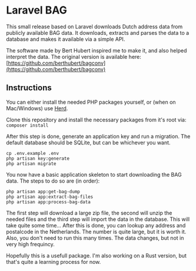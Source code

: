 # Laravel BAG

This small release based on Laravel downloads Dutch address data from publicly available BAG data. It downloads, extracts and parses the data to a database and makes it available via a simple API.

The software made by Bert Hubert inspired me to make it, and also helped interpret the data. The original version is available here: [https://github.com/berthubert/bagconv](https://github.com/berthubert/bagconv)

## Instructions

You can either install the needed PHP packages yourself, or (when on Mac/Windows) use [Herd](https://herd.laravel.com/).

Clone this repository and install the necessary packages from it's root via: ```composer install```

After this step is done, generate an application key and run a migration. The default database should be SQLite, but can be whichever you want.

```
cp .env.example .env
php artisan key:generate
php artisan migrate
```

You now have a basic application skeleton to start downloading the BAG data. The steps to do so are (in order):

```
php artisan app:get-bag-dump
php artisan app:extract-bag-files
php artisan app:process-bag-data
```

The first step will download a large zip file, the second will unzip the needed files and the third step will import the data in the database. This will take quite some time... After this is done, you can lookup any address and postalcode in the Netherlands. The number is quite large, but it is worth it. Also, you don't need to run this many times. The data changes, but not in very high frequincy.

Hopefully this is a usefull package. I'm also working on a Rust version, but that's quite a learning process for now.
